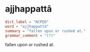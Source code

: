 # ajjhappattā

``` toml
dict_label = "NCPED"
word = "ajjhappattā"
summary = "fallen upon or rushed at."
grammar_comment = "(?)"
```

fallen upon or rushed at.

